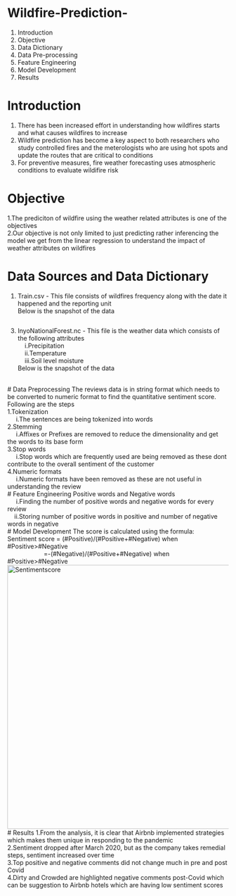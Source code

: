 # Wildfire-Prediction-
  1. Introduction
  2. Objective 
  3. Data Dictionary
  4. Data Pre-processing
  5. Feature Engineering 
  6. Model Development 
  8. Results
# Introduction 
  1. There has been increased effort in understanding how wildfires starts and what causes wildfires to increase <br>
  2. Wildfire prediction has become a key aspect to both researchers who study controlled fires and the meterologists who are using hot spots and update the routes that are critical to conditions <br>
  3. For preventive measures, fire weather forecasting uses atmospheric conditions to evaluate wildifire risk 
# Objective 
  1.The prediciton of wildfire using the weather related attributes is one of the objectives  <br> 
  2.Our objective is not only limited to just predicting rather inferencing the model we get from the linear regression to understand the impact of weather attributes on wildfires <br>
# Data Sources and Data Dictionary 
  1. Train.csv - This file consists of wildfires frequency along with the date it happened and the reporting unit <br>
Below is the snapshot of the data <br>
<image>

  3. InyoNationalForest.nc - This file is the weather data which consists of the following attributes <br>
 &nbsp;&nbsp;&nbsp;&nbsp;i.Precipitation<br>
 &nbsp;&nbsp;&nbsp;&nbsp;ii.Temperature <br>
 &nbsp;&nbsp;&nbsp;&nbsp;iii.Soil level moisture <br>
Below is the snapshot of the data
<br>
# Data Preprocessing  
   The reviews data is in string format which needs to be converted to numeric format to find the quantitative sentiment score. Following are the steps <br> 
     1.Tokenization <br>
      &nbsp;&nbsp;&nbsp;&nbsp;    i.The sentences are being tokenized into words<br>
     2.Stemming<br>
       &nbsp;&nbsp;&nbsp;&nbsp;   i.Affixes or Prefixes are removed to reduce the dimensionality and get the words to its base form <br>
     3.Stop words<br>
       &nbsp;&nbsp;&nbsp;&nbsp;   i.Stop words which are frequently used are being removed as these dont contribute to the overall sentiment of the customer <br>
     4.Numeric formats <br>
        &nbsp;&nbsp;&nbsp;&nbsp;  i.Numeric formats have been removed as these are not useful in understanding the review <br>
# Feature Engineering 
   Positive words and Negative words <br>
         &nbsp;&nbsp;&nbsp;&nbsp; i.Finding the number of positive words and negative words for every review <br>
          &nbsp;&nbsp;&nbsp;&nbsp;ii.Storing number of positive words in positive and number of negative words in negative <br>
# Model Development
   The score is calculated using the formula: <br>
          Sentiment score = (#Positive)/(#Positive+#Negative) when #Positive>#Negative <br>
                        &nbsp;&nbsp;&nbsp;&nbsp;&nbsp;&nbsp;&nbsp;&nbsp;&nbsp;&nbsp;&nbsp;&nbsp;&nbsp;&nbsp;&nbsp;&nbsp;&nbsp;&nbsp;&nbsp;&nbsp;  =-(#Negative)/(#Positive+#Negative) when #Positive>#Negative<br>
                        <img width="600" alt="Sentimentscore" src="https://user-images.githubusercontent.com/89437135/147394661-cdb53265-33ad-4630-8bd2-ffe5524f7b81.png">
<br>
# Results 
  1.From the analysis, it is clear that Airbnb implemented strategies which makes them unique in responding to the pandemic <br>
  2.Sentiment dropped after March 2020, but as the company takes remedial steps, sentiment increased over time <br>
  3.Top positive and negative comments did not change much in pre and post Covid  <br>
  4.Dirty and Crowded are highlighted negative comments post-Covid which can be suggestion to Airbnb hotels which are having low sentiment scores <br>
